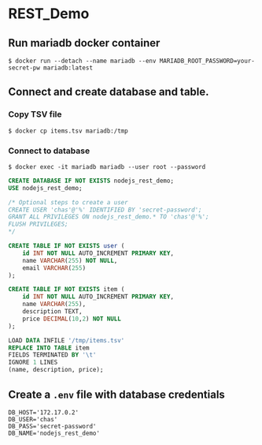 # REST_Demo

## Run mariadb docker container
```
$ docker run --detach --name mariadb --env MARIADB_ROOT_PASSWORD=your-secret-pw mariadb:latest
```

## Connect and create database and table.

### Copy TSV file
```
$ docker cp items.tsv mariadb:/tmp
```

### Connect to database
```
$ docker exec -it mariadb mariadb --user root --password
```

```sql
CREATE DATABASE IF NOT EXISTS nodejs_rest_demo;
USE nodejs_rest_demo;

/* Optional steps to create a user
CREATE USER 'chas'@'%' IDENTIFIED BY 'secret-password';
GRANT ALL PRIVILEGES ON nodejs_rest_demo.* TO 'chas'@'%';
FLUSH PRIVILEGES;
*/

CREATE TABLE IF NOT EXISTS user (
    id INT NOT NULL AUTO_INCREMENT PRIMARY KEY,
    name VARCHAR(255) NOT NULL,
    email VARCHAR(255)
);

CREATE TABLE IF NOT EXISTS item (
    id INT NOT NULL AUTO_INCREMENT PRIMARY KEY,
    name VARCHAR(255),
    description TEXT,
    price DECIMAL(10,2) NOT NULL
);

LOAD DATA INFILE '/tmp/items.tsv'
REPLACE INTO TABLE item
FIELDS TERMINATED BY '\t'
IGNORE 1 LINES
(name, description, price);
```

## Create a `.env` file with database credentials

```
DB_HOST='172.17.0.2'
DB_USER='chas'
DB_PASS='secret-password'
DB_NAME='nodejs_rest_demo'
```